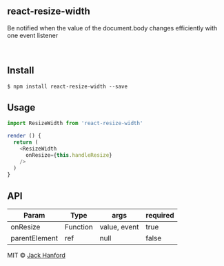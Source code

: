 ## react-resize-width

<p>Be notified when the value of the document.body changes efficiently with one event listener</p>

<br />

## Install

```
$ npm install react-resize-width --save
```

## Usage

```js
import ResizeWidth from 'react-resize-width'

render () {
  return (
    <ResizeWidth
      onResize={this.handleResize}
    />
  )
}
```

## API
| Param          | Type    | args | required |
|----------------|---------|-----------------|-----------------|
| onResize           | Function | value, event | true |
| parentElement           | ref | null | false |

MIT © [Jack Hanford](http://jackhanford.com)
